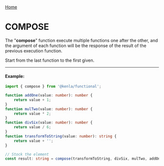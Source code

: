 [Home](./../../README.md)

# COMPOSE

The "**compose**" function execute multiple functions one after the other, and the argument of each function will be the response of the result of the previous execution function.

Start from the last function to the first given.

---

#### Example:

```typescript
import { compose } from '@kenla/functional';

function addOne(value: number): number {
    return value + 1;
}
function mulTwo(value: number): number {
    return value * 2;
}
function divSix(value: number): number {
    return value / 6;
}
function transformToString(value: number): string {
    return value + '';
}

// Stock the element
const result: string = compose(transformToString, divSix, mulTwo, addOne)(1997); // => 666 - exact same thing that transformToString(divSix(mulTwo(addOne(1997)))) => 1997 + 1 = 1998 => 1998 * 2 = 3996 => 3996 / 6 = 666 => 666 + '' = '666'
```
